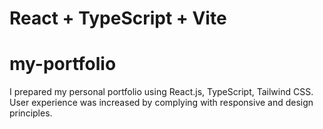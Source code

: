 
# React + TypeScript + Vite

# my-portfolio
I prepared my personal portfolio using React.js, TypeScript, Tailwind CSS. User experience was increased by complying with responsive and design principles.

